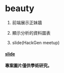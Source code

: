 # beauty
1. 前端展示正妹牆

2. 顯示分析的資料圖表

3. slide(HackGen meetup)

#### [slide](http://slides.com/peter279k/deck-1#/)

#### 專案圖片僅供學術研究。
